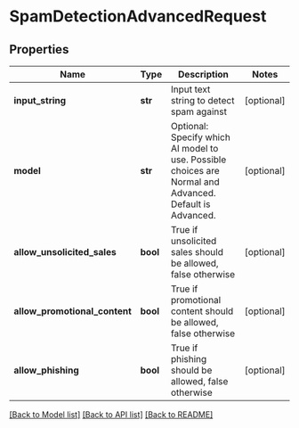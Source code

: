 # SpamDetectionAdvancedRequest

## Properties
Name | Type | Description | Notes
------------ | ------------- | ------------- | -------------
**input_string** | **str** | Input text string to detect spam against | [optional] 
**model** | **str** | Optional: Specify which AI model to use.  Possible choices are Normal and Advanced.  Default is Advanced. | [optional] 
**allow_unsolicited_sales** | **bool** | True if unsolicited sales should be allowed, false otherwise | [optional] 
**allow_promotional_content** | **bool** | True if promotional content should be allowed, false otherwise | [optional] 
**allow_phishing** | **bool** | True if phishing should be allowed, false otherwise | [optional] 

[[Back to Model list]](../README.md#documentation-for-models) [[Back to API list]](../README.md#documentation-for-api-endpoints) [[Back to README]](../README.md)


